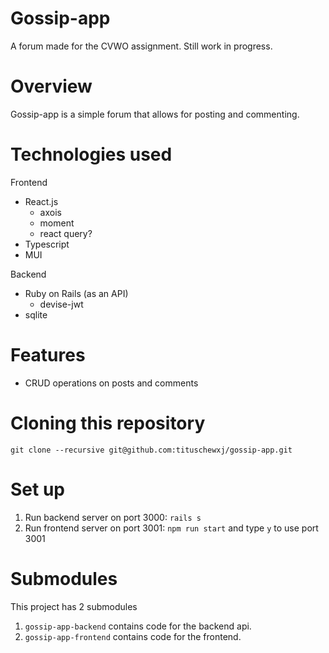 # Gossip-app
A forum made for the CVWO assignment. Still work in progress.

# Overview
Gossip-app is a simple forum that allows for posting and commenting.

# Technologies used
Frontend
 - React.js
    - axois
    - moment
    - react query?
 - Typescript
 - MUI

Backend
- Ruby on Rails (as an API)
    - devise-jwt
- sqlite

# Features
- CRUD operations on posts and comments

# Cloning this repository
`git clone --recursive git@github.com:tituschewxj/gossip-app.git`

# Set up
1. Run backend server on port 3000: `rails s`
2. Run frontend server on port 3001: `npm run start` and type `y` to use port 3001

# Submodules
This project has 2 submodules
1. `gossip-app-backend` contains code for the backend api.
2. `gossip-app-frontend` contains code for the frontend.

<!-- # Final DB Schema -->
